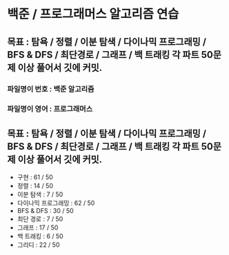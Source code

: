 
# 백준 / 프로그래머스 알고리즘 연습

## 목표 : 탐욕 / 정렬 / 이분 탐색 / 다이나믹 프로그래밍 / BFS & DFS / 최단경로 / 그래프 / 백 트래킹  각 파트 50문제 이상 풀어서 깃에 커밋.

### 파일명이 번호 : 백준 알고리즘
### 파일명이 영어 : 프로그래머스


## 목표 : 탐욕 / 정렬 / 이분 탐색 / 다이나믹 프로그래밍 / BFS & DFS / 최단경로 / 그래프 / 백 트래킹  각 파트 50문제 이상 풀어서 깃에 커밋.


- 구현              : 61 / 50
- 정렬              : 14 / 50
- 이분 탐색          : 7 / 50
- 다이나믹 프로그래밍   : 62 / 50
- BFS & DFS        : 30 / 50
- 최단 경로          : 7 / 50
- 그래프             : 17 / 50
- 백 트래킹          : 6 / 50
- 그리디             : 22 / 50

